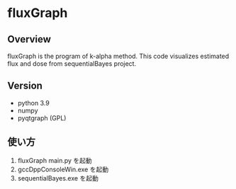 # fluxGraph
## Overview
fluxGraph is the program of k-alpha method. This code visualizes estimated flux and dose from sequentialBayes project.
## Version
- python 3.9
- numpy
- pyqtgraph (GPL)
## 使い方
1. fluxGraph main.py を起動
1. gccDppConsoleWin.exe を起動
1. sequentialBayes.exe を起動
